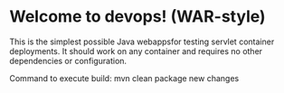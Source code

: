 Welcome to devops! (WAR-style)
================

This is the simplest possible Java webappsfor testing servlet container deployments.  It should work on any container and requires no other dependencies or configuration.

Command to execute  build:
mvn clean package
new changes

